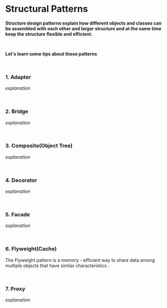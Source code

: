 
# Structural Patterns


**Structure design patterns explain how different objects and classes can be assembled with each other and larger structure and at the same time keep the structure flexible and efficient.**

<br/>

**Let's learn some tips about these patterns**

<br/>

###  1. Adapter
*explanation*

<br/>

###  2. Bridge

*explanation*

<br/>

###  3. Composite(Object Tree)


*explanation*

<br/>

###  4. Decorator


*explanation*

<br/>

###  5. Facade


*explanation*

<br/>


###  6. Flyweight(Cache)


The Flyweight pattern is a memory - efficient way to share data among multiple objects that have similar characteristics .



<br/>



###  7. Proxy


*explanation*

<br/>




